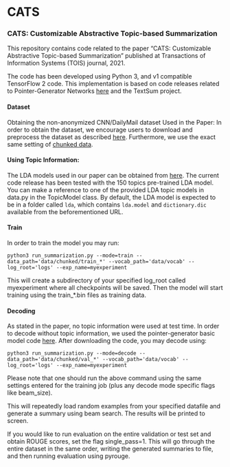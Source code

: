# CATS
### CATS: Customizable Abstractive Topic-based Summarization

This repository contains code related to the paper “CATS: Customizable Abstractive Topic-based Summarization” published at Transactions of Information Systems (TOIS) journal, 2021. 


The code has been developed using Python 3, and v1 compatible TensorFlow 2 code. This implementation is based on code releases related to Pointer-Generator Networks [here](https://github.com/abisee/pointer-generator) and the TextSum project. 


#### Dataset
Obtaining the non-anonymized CNN/DailyMail dataset Used in the Paper:
In order to obtain the dataset, we encourage users to download and preprocess the dataset as described [here](https://github.com/abisee/cnn-dailymail). Furthermore, we use the exact same setting of [chunked data](https://github.com/abisee/cnn-dailymail/issues/3). 
 

#### Using Topic Information:

The LDA models used in our paper can be obtained from [here](https://drive.google.com/drive/folders/1M86uAM21Zx8Xn-W4TTi74t7nWCQr1f9v?usp=sharing). The current code release has been tested with the 150 topics pre-trained LDA model. You can make a reference to one of the provided LDA topic models in data.py in the TopicModel class. By default, the LDA model is expected to be in a folder called `lda`, which contains `lda.model` and `dictionary.dic` available from the beforementioned URL.

#### Train 
In order to train the model you may run:

```
python3 run_summarization.py --mode=train --data_path='data/chunked/train_*' --vocab_path='data/vocab' --log_root='logs' --exp_name=myexperiment
```

This will create a subdirectory of your specified log_root called myexperiment where all checkpoints will be saved. Then the model will start training using the train_*.bin files as training data.


#### Decoding
As stated in the paper, no topic information were used at test time. In order to decode without topic information, we used the pointer-generator basic model code [here](https://github.com/abisee/pointer-generator). After downloading the code, you may decode using:

```
python3 run_summarization.py --mode=decode --data_path='data/chunked/val_*' --vocab_path='data/vocab' --log_root='logs' --exp_name=myexperiment
```

Please note that one should run the above command using the same settings entered for the training job (plus any decode mode specific flags like beam_size).

This will repeatedly load random examples from your specified datafile and generate a summary using beam search. The results will be printed to screen.

If you would like to run evaluation on the entire validation or test set and obtain ROUGE scores, set the flag single_pass=1. This will go through the entire dataset in the same order, writing the generated summaries to file, and then running evaluation using pyrouge.   
